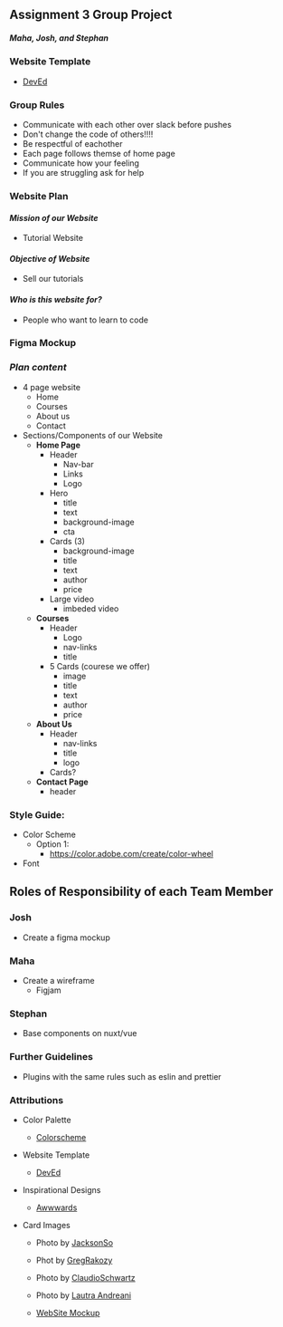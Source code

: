 ## **Assignment 3 Group Project**

##### Maha, Josh, and Stephan

### Website Template

- [DevEd](https://developedbyed.com/)

### Group Rules

- Communicate with each other over slack before pushes
- Don't change the code of others!!!!
- Be respectful of eachother
- Each page follows themse of home page
- Communicate how your feeling
- If you are struggling ask for help

### **Website Plan**

#### _Mission of our Website_

- Tutorial Website

#### _Objective of Website_

- Sell our tutorials

#### _Who is this website for?_

- People who want to learn to code

### Figma Mockup

### _Plan content_

- 4 page website
  - Home
  - Courses
  - About us
  - Contact
- Sections/Components of our Website
  - **Home Page**
    - Header
      - Nav-bar
      - Links
      - Logo
    - Hero
      - title
      - text
      - background-image
      - cta
    - Cards (3)
      - background-image
      - title
      - text
      - author
      - price
    - Large video
      - imbeded video
  - **Courses**
    - Header
      - Logo
      - nav-links
      - title
    - 5 Cards (courese we offer)
      - image
      - title
      - text
      - author
      - price
  - **About Us**
    - Header
      - nav-links
      - title
      - logo
    - Cards?
  - **Contact Page**
    - header

### **Style Guide**:

- Color Scheme
  - Option 1:
    - https://color.adobe.com/create/color-wheel
- Font

## Roles of Responsibility of each Team Member

### Josh

- Create a figma mockup

### Maha

- Create a wireframe
  - Figjam

### Stephan

- Base components on nuxt/vue

### Further Guidelines

- Plugins with the same rules such as eslin and prettier

### Attributions

- Color Palette
  - [Colorscheme](https://color.adobe.com/create/color-wheel)
- Website Template
  - [DevEd](https://developedbyed.com/)
- Inspirational Designs

  - [Awwwards](https://www.awwwards.com/)

- Card Images

  - Photo by [JacksonSo](https://unsplash.com/photos/wUbNvDTsOIc)

  - Phot by [GregRakozy](https://unsplash.com/@grakozy?utm_source=unsplash&utm_medium=referral&utm_content=creditCopyText)

  - Photo by [ClaudioSchwartz](https://unsplash.com/photos/i25aqE_YUZs)
  - Photo by [Lautra Andreani](https://unsplash.com/photos/UYsBCu9RP3Y)

  - [WebSite Mockup](https://www.figma.com/file/hezO6cpTxxVAym5bIVgMCU/Untitled?node-id=0%3A1)
